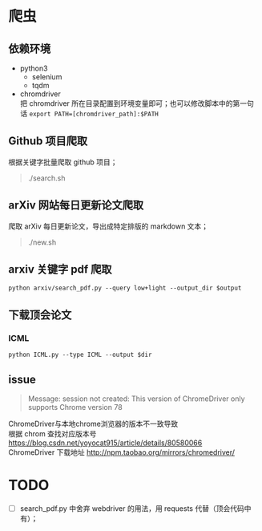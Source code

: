 # 爬虫
## 依赖环境
- python3   
	- selenium   
	- tqdm   
- chromdriver    
把 chromdriver 所在目录配置到环境变量即可；也可以修改脚本中的第一句话 `export PATH=[chromdriver_path]:$PATH`

## Github 项目爬取
根据关键字批量爬取 github 项目；    
>./search.sh 
## arXiv 网站每日更新论文爬取
爬取 arXiv 每日更新论文，导出成特定排版的 markdown 文本；    
>./new.sh 
> 
## arxiv 关键字 pdf 爬取
```angular2html
python arxiv/search_pdf.py --query low+light --output_dir $output

``` 
 
## 下载顶会论文
### ICML
```shell
python ICML.py --type ICML --output $dir
```


## issue
>Message: session not created: This version of ChromeDriver only supports Chrome version 78     

ChromeDriver与本地chrome浏览器的版本不一致导致     
根据 chrom 查找对应版本号 <https://blog.csdn.net/yoyocat915/article/details/80580066>     
ChromeDriver 下载地址 <http://npm.taobao.org/mirrors/chromedriver/>    
 


# TODO
- [ ] search_pdf.py 中舍弃 webdriver 的用法，用 requests 代替（顶会代码中有）；  
